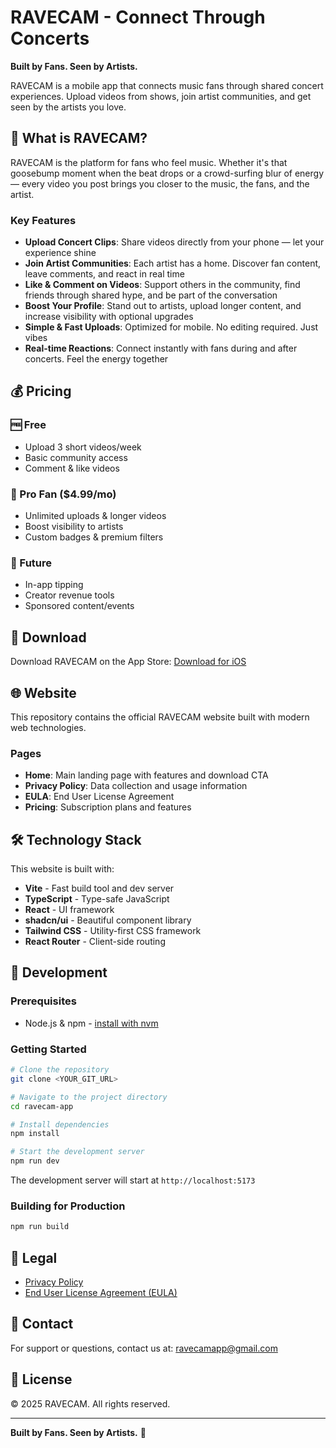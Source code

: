 # RAVECAM - Connect Through Concerts

**Built by Fans. Seen by Artists.**

RAVECAM is a mobile app that connects music fans through shared concert experiences. Upload videos from shows, join artist communities, and get seen by the artists you love.

## 🌟 What is RAVECAM?

RAVECAM is the platform for fans who feel music. Whether it's that goosebump moment when the beat drops or a crowd-surfing blur of energy — every video you post brings you closer to the music, the fans, and the artist.

### Key Features

- **Upload Concert Clips**: Share videos directly from your phone — let your experience shine
- **Join Artist Communities**: Each artist has a home. Discover fan content, leave comments, and react in real time
- **Like & Comment on Videos**: Support others in the community, find friends through shared hype, and be part of the conversation
- **Boost Your Profile**: Stand out to artists, upload longer content, and increase visibility with optional upgrades
- **Simple & Fast Uploads**: Optimized for mobile. No editing required. Just vibes
- **Real-time Reactions**: Connect instantly with fans during and after concerts. Feel the energy together

## 💰 Pricing

### 🆓 Free
- Upload 3 short videos/week
- Basic community access
- Comment & like videos

### 💎 Pro Fan ($4.99/mo)
- Unlimited uploads & longer videos
- Boost visibility to artists
- Custom badges & premium filters

### 🎤 Future
- In-app tipping
- Creator revenue tools
- Sponsored content/events

## 📱 Download

Download RAVECAM on the App Store:
[Download for iOS](https://apps.apple.com/ca/app/ravecam/id6747095030)

## 🌐 Website

This repository contains the official RAVECAM website built with modern web technologies.

### Pages
- **Home**: Main landing page with features and download CTA
- **Privacy Policy**: Data collection and usage information
- **EULA**: End User License Agreement
- **Pricing**: Subscription plans and features

## 🛠️ Technology Stack

This website is built with:

- **Vite** - Fast build tool and dev server
- **TypeScript** - Type-safe JavaScript
- **React** - UI framework
- **shadcn/ui** - Beautiful component library
- **Tailwind CSS** - Utility-first CSS framework
- **React Router** - Client-side routing

## 🚀 Development

### Prerequisites

- Node.js & npm - [install with nvm](https://github.com/nvm-sh/nvm#installing-and-updating)

### Getting Started

```sh
# Clone the repository
git clone <YOUR_GIT_URL>

# Navigate to the project directory
cd ravecam-app

# Install dependencies
npm install

# Start the development server
npm run dev
```

The development server will start at `http://localhost:5173`

### Building for Production

```sh
npm run build
```

## 📄 Legal

- [Privacy Policy](/privacy-policy)
- [End User License Agreement (EULA)](/eula)

## 🤝 Contact

For support or questions, contact us at: ravecamapp@gmail.com

## 📄 License

© 2025 RAVECAM. All rights reserved.

---

**Built by Fans. Seen by Artists.** 🎤
